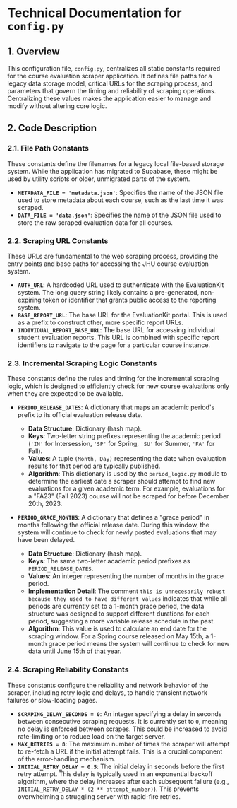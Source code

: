 # Technical Documentation for `config.py`

## 1. Overview

This configuration file, `config.py`, centralizes all static constants required for the course evaluation scraper application. It defines file paths for a legacy data storage model, critical URLs for the scraping process, and parameters that govern the timing and reliability of scraping operations. Centralizing these values makes the application easier to manage and modify without altering core logic.

## 2. Code Description

### 2.1. File Path Constants

These constants define the filenames for a legacy local file-based storage system. While the application has migrated to Supabase, these might be used by utility scripts or older, unmigrated parts of the system.

- **`METADATA_FILE = 'metadata.json'`**: Specifies the name of the JSON file used to store metadata about each course, such as the last time it was scraped.
- **`DATA_FILE = 'data.json'`**: Specifies the name of the JSON file used to store the raw scraped evaluation data for all courses.

### 2.2. Scraping URL Constants

These URLs are fundamental to the web scraping process, providing the entry points and base paths for accessing the JHU course evaluation system.

- **`AUTH_URL`**: A hardcoded URL used to authenticate with the EvaluationKit system. The long query string likely contains a pre-generated, non-expiring token or identifier that grants public access to the reporting system.
- **`BASE_REPORT_URL`**: The base URL for the EvaluationKit portal. This is used as a prefix to construct other, more specific report URLs.
- **`INDIVIDUAL_REPORT_BASE_URL`**: The base URL for accessing individual student evaluation reports. This URL is combined with specific report identifiers to navigate to the page for a particular course instance.

### 2.3. Incremental Scraping Logic Constants

These constants define the rules and timing for the incremental scraping logic, which is designed to efficiently check for new course evaluations only when they are expected to be available.

- **`PERIOD_RELEASE_DATES`**: A dictionary that maps an academic period's prefix to its official evaluation release date.
    - **Data Structure**: Dictionary (hash map).
    - **Keys**: Two-letter string prefixes representing the academic period (`'IN'` for Intersession, `'SP'` for Spring, `'SU'` for Summer, `'FA'` for Fall).
    - **Values**: A tuple `(Month, Day)` representing the date when evaluation results for that period are typically published.
    - **Algorithm**: This dictionary is used by the `period_logic.py` module to determine the earliest date a scraper should attempt to find new evaluations for a given academic term. For example, evaluations for a "FA23" (Fall 2023) course will not be scraped for before December 20th, 2023.

- **`PERIOD_GRACE_MONTHS`**: A dictionary that defines a "grace period" in months following the official release date. During this window, the system will continue to check for newly posted evaluations that may have been delayed.
    - **Data Structure**: Dictionary (hash map).
    - **Keys**: The same two-letter academic period prefixes as `PERIOD_RELEASE_DATES`.
    - **Values**: An integer representing the number of months in the grace period.
    - **Implementation Detail**: The comment `this is unnecesarily robust because they used to have different values` indicates that while all periods are currently set to a 1-month grace period, the data structure was designed to support different durations for each period, suggesting a more variable release schedule in the past.
    - **Algorithm**: This value is used to calculate an end date for the scraping window. For a Spring course released on May 15th, a 1-month grace period means the system will continue to check for new data until June 15th of that year.

### 2.4. Scraping Reliability Constants

These constants configure the reliability and network behavior of the scraper, including retry logic and delays, to handle transient network failures or slow-loading pages.

- **`SCRAPING_DELAY_SECONDS = 0`**: An integer specifying a delay in seconds between consecutive scraping requests. It is currently set to `0`, meaning no delay is enforced between scrapes. This could be increased to avoid rate-limiting or to reduce load on the target server.
- **`MAX_RETRIES = 8`**: The maximum number of times the scraper will attempt to re-fetch a URL if the initial attempt fails. This is a crucial component of the error-handling mechanism.
- **`INITIAL_RETRY_DELAY = 0.5`**: The initial delay in seconds before the first retry attempt. This delay is typically used in an exponential backoff algorithm, where the delay increases after each subsequent failure (e.g., `INITIAL_RETRY_DELAY * (2 ** attempt_number)`). This prevents overwhelming a struggling server with rapid-fire retries.